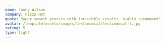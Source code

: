 ```yaml
---
name: Jenny Wilson
company: Pizza Hut
quote: Super smooth process with incredible results. highly recommend!
avatar: /template/assets/images/testimonial/testimonial-3.jpg
rating: 5
type: light
---
```

